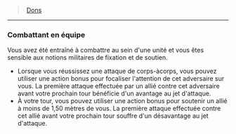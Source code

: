 ﻿---
!FeatItem
Id: feats_hd.md#combattant-en-équipe
ParentLink: feats_hd.md#dons
Name: Combattant en équipe
ParentName: Dons
NameLevel: 3
Attributes: {}
AttributesDictionary: >+
  {}

---
> [Dons](hd_feats.md)

---

### Combattant en équipe

Vous avez été entraîné à combattre au sein d'une unité et vous êtes sensible aux notions militaires de fixation et de soutien.

* Lorsque vous réussissez une attaque de corps-àcorps, vous pouvez utiliser une action bonus pour focaliser l'attention de cet adversaire sur vous. La première attaque effectuée par un allié contre cet adversaire avant votre prochain tour bénéficie d'un avantage au jet d'attaque.
* À votre tour, vous pouvez utiliser une action bonus pour soutenir un allié à moins de 1,50 mètres de vous. La première attaque effectuée contre cet allié avant votre prochain tour souffre d'un désavantage au jet d'attaque.

